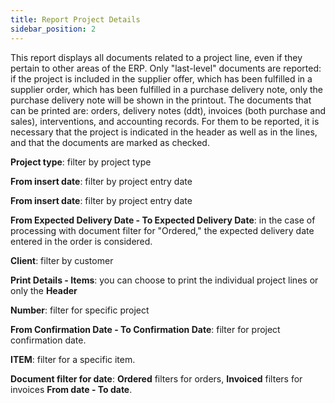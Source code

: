 ```yaml
---
title: Report Project Details 
sidebar_position: 2
---
```


This report displays all documents related to a project line, even if they pertain to other areas of the ERP. 
Only "last-level" documents are reported: if the project is included in the supplier offer, which has been fulfilled in a supplier order, which has been fulfilled in a purchase delivery note, only the purchase delivery note will be shown in the printout. 
The documents that can be printed are: orders, delivery notes (ddt), invoices (both purchase and sales), interventions, and accounting records. For them to be reported, it is necessary that the project is indicated in the header as well as in the lines, and that the documents are marked as checked.

**Project type**: filter by project type

**From insert date**: filter by project entry date

**From insert date**: filter by project entry date

**From Expected Delivery Date - To Expected Delivery Date**: in the case of processing with document filter for "Ordered," the expected delivery date entered in the order is considered. 

**Client**: filter by customer

**Print Details - Items**: you can choose to print the individual project lines or only the **Header**

**Number**: filter for specific project

**From Confirmation Date - To Confirmation Date**: filter for project confirmation date. 

**ITEM**: filter for a specific item.

**Document filter for date**: **Ordered** filters for orders, **Invoiced** filters for invoices **From date - To date**.